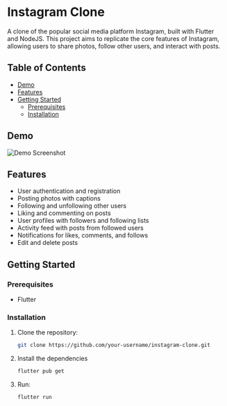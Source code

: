 # Instagram Clone
A clone of the popular social media platform Instagram, built with Flutter and NodeJS. This project aims to replicate the core features of Instagram, allowing users to share photos, follow other users, and interact with posts.

## Table of Contents

- [Demo](#demo)
- [Features](#features)
- [Getting Started](#getting-started)
  - [Prerequisites](#prerequisites)
  - [Installation](#installation)


## Demo

![Demo Screenshot](link-to-demo-screenshot.png)

## Features

- User authentication and registration
- Posting photos with captions
- Following and unfollowing other users
- Liking and commenting on posts
- User profiles with followers and following lists
- Activity feed with posts from followed users
- Notifications for likes, comments, and follows
- Edit and delete posts

## Getting Started

### Prerequisites

- Flutter

### Installation

1. Clone the repository:

   ```bash
   git clone https://github.com/your-username/instagram-clone.git
   ```
2. Install the dependencies
   ```bash
   flutter pub get
   ```
1. Run:

   ```bash
   flutter run
   ```
